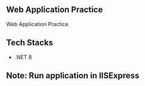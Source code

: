 ## Web Application Practice
Web Application Practice

## Tech Stacks
- .NET 8 

## Note: Run application in IISExpress
